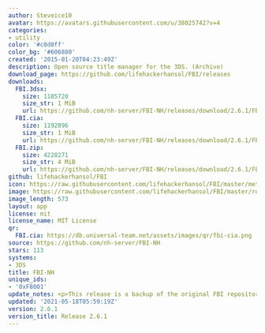 ```yaml
---
author: Steveice10
avatar: https://avatars.githubusercontent.com/u/38025742?v=4
categories:
- utility
color: '#c0d0ff'
color_bg: '#606880'
created: '2015-01-20T04:23:49Z'
description: Open source title manager for the 3DS. (Archive)
download_page: https://github.com/lifehackerhansol/FBI/releases
downloads:
  FBI.3dsx:
    size: 1185720
    size_str: 1 MiB
    url: https://github.com/nh-server/FBI-NH/releases/download/2.6.1/FBI.3dsx
  FBI.cia:
    size: 1192896
    size_str: 1 MiB
    url: https://github.com/nh-server/FBI-NH/releases/download/2.6.1/FBI.cia
  FBI.zip:
    size: 4228271
    size_str: 4 MiB
    url: https://github.com/nh-server/FBI-NH/releases/download/2.6.1/FBI.zip
github: lifehackerhansol/FBI
icon: https://raw.githubusercontent.com/lifehackerhansol/FBI/master/meta/icon_3ds.png
image: https://raw.githubusercontent.com/lifehackerhansol/FBI/master/romfs/logo.png
image_length: 573
layout: app
license: mit
license_name: MIT License
qr:
  FBI.cia: https://db.universal-team.net/assets/images/qr/fbi-cia.png
source: https://github.com/nh-server/FBI-NH
stars: 113
systems:
- 3DS
title: FBI-NH
unique_ids:
- '0xF8001'
update_notes: <p>This release is a backup of the original FBI repository's 2.6.1 release.</p>
updated: '2021-05-18T05:59:19Z'
version: 2.6.1
version_title: Release 2.6.1
---
```

